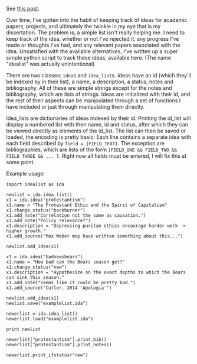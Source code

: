 See [this post](http://goodmeasure/j-kahn.com/idealist.html).

Over time, I've gotten into the habit of keeping track of ideas for academic papers, projects, and ultimately the twinkle in my eye that is my dissertation. The problem is, a simple list isn't really helping me. I need to keep track of the idea, whether or not I've rejected it, any progress I've made or thoughts I've had, and any relevant papers associated with the idea. Unsatisfied with the available alternatives, I've written up a super simple python script to track these ideas, available here. (The name "idealist" was actually unintentional)

There are two classes: `idea`s and `idea_list`s. Ideas have an id (which they'll be indexed by in their list), a name, a description, a status, notes and bibliography. All of these are simple strings except for the notes and bibliography, which are lists of strings. Ideas are initialized with their id, and the rest of their aspects can be manipulated through a set of functions I have included or just through manipulating them directly.

Idea_lists are dictionaries of ideas indexed by their id. Printing the id_list will display a numbered list with their name, id and status, after which they can be viewed directly as elements of the id_list. The list can then be saved or loaded, the encoding is pretty basic: Each line contains a separate idea with each field described by `field = {FIELD_TEXT}`. The exception are bibliographies, which are lists of the form `[FIELD_ONE && FIELD_TWO && FIELD THREE && ... ]`. Right now all fields must be entered, I will fix this at some point.

Example usage:

```
import idealist as ida

newlist = ida.idea_list()
x1 = ida.idea("protestantism")
x1.name = "The Protestant Ethic and the Spirit of Capitalism"
x1.change_status("backburner")
x1.add_note("Correlation not the same as causation.")
x1.add_note("Policy relevance?")
x1.description = "Depressing puritan ethics encourage harder work -> higher growth."
x1.add_source("Max Weber may have written something about this...")

newlist.add_idea(x1)

x1 = ida.idea("badnewsbears")
x1.name = "How bad can the Bears season get?"
x1.change_status("new")
x1.description = "Hypothesize on the exact depths to which the Bears can sink this season."
x1.add_note("Seems like it could be pretty bad.")
x1.add_source("Cutler, 2014 'Apologia'")

newlist.add_idea(x1)
newlist.save("examplelist.ida")

newerlist = ida.idea_list()
newerlist.load("examplelist.ida")

print newlist

newerlist["protestantism"].print_bib()
newerlist["protestantism"].print_notes()

newerlist.print_ifstatus("new")
```


